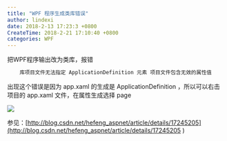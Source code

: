 ```yaml
---
title: "WPF 程序生成类库错误"
author: lindexi
date: 2018-2-13 17:23:3 +0800
CreateTime: 2018-2-21 17:10:40 +0800
categories: WPF
---
```


把WPF程序输出改为类库，报错
```csharp
    库项目文件无法指定 ApplicationDefinition 元素 项目文件包含无效的属性值
```

<!--more-->


<!-- csdn -->

出现这个错误是因为 app.xaml 的生成是 ApplicationDefinition ，所以可以右击项目的  app.xaml 文件，在属性生成选择 page

![](http://7xqpl8.com1.z0.glb.clouddn.com/AwCCAwMAItoFADbzBgABAAQArj4BAGZDAgBo6AkA6Nk%3D%2F201753104937.jpg)

参见：[http://blog.csdn.net/hefeng_aspnet/article/details/17245205](http://blog.csdn.net/hefeng_aspnet/article/details/17245205 )

